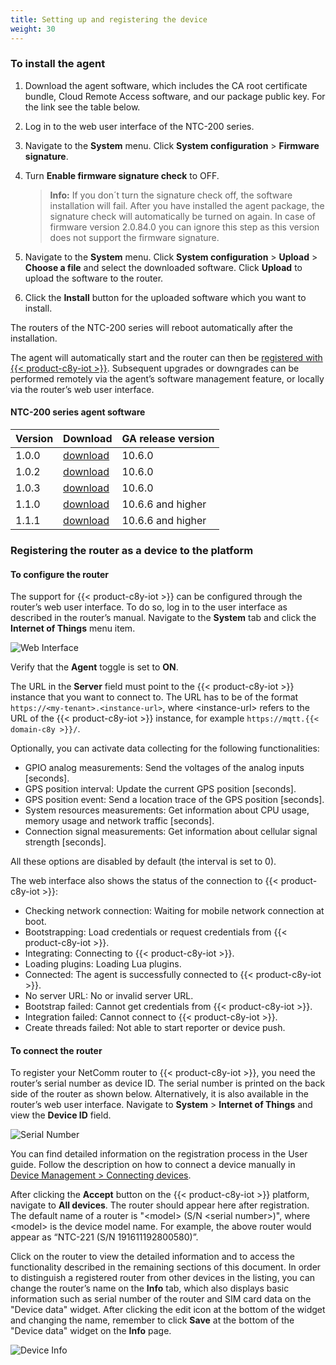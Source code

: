 ```yaml
---
title: Setting up and registering the device
weight: 30
---
```


<a name="install-agent"></a>
### To install the agent

1. Download the agent software, which includes the CA root certificate bundle, Cloud Remote Access software, and our package public key. For the link see the table below.
2. Log in to the web user interface of the NTC-200 series.
3. Navigate to the **System** menu. Click **System configuration** > **Firmware signature**.
4. Turn **Enable firmware signature check** to OFF.

    > **Info:** If you don´t turn the signature check off, the software installation will fail. After you have installed the agent package, the signature check will automatically be turned on again.
  In case of firmware version 2.0.84.0 you can ignore this step as this version does not support the firmware signature.

5. Navigate to the **System** menu. Click **System configuration** > **Upload** > **Choose a file** and select the downloaded software. Click **Upload** to upload the software to the router.
6. Click the **Install** button for the uploaded software which you want to install.

The routers of the NTC-200 series will reboot automatically after the installation.

The agent will automatically start and the router can then be [registered with {{< product-c8y-iot >}}](#register-device). Subsequent upgrades or downgrades can be performed remotely via the agent’s software management feature, or locally via the router’s web user interface.

#### NTC-200 series agent software

|Version|Download|GA release version|
|:---|:---|:---|
|1.0.0|[download](http://resources.cumulocity.com/ntc/cumulocity-ntc-agent_1.0.0_arm-signed.ipk)|10.6.0|
|1.0.2|[download](http://resources.cumulocity.com/ntc/cumulocity-ntc-agent_1.0.2_arm-signed.ipk)|10.6.0|
|1.0.3|[download](http://resources.cumulocity.com/ntc/cumulocity-ntc-agent_1.0.3_arm-signed.ipk)|10.6.0|
|1.1.0|[download](http://resources.cumulocity.com/ntc/cumulocity-ntc-agent_1.1.0_arm-signed.ipk)|10.6.6 and higher|
|1.1.1|[download](http://resources.cumulocity.com/ntc/cumulocity-ntc-agent_1.1.1_arm-signed.ipk)|10.6.6 and higher|


<a name="register-device"></a>
### Registering the router as a device to the platform

<a name="configure"></a>
#### To configure the router

The support for {{< product-c8y-iot >}} can be configured through the router’s web user interface. To do so, log in to the user interface as described in the router’s manual. Navigate to the **System** tab and click the **Internet of Things** menu item.

![Web Interface](/images/device-demos/casa-system-router/router-web-interface.png)

Verify that the **Agent** toggle is set to **ON**.

The URL in the **Server** field must point to the {{< product-c8y-iot >}} instance that you want to connect to. The URL has to be of the format `https://<my-tenant>.<instance-url>`, where &lt;instance-url&gt; refers to the URL of the {{< product-c8y-iot >}} instance, for example `https://mqtt.{{< domain-c8y >}}/`.

Optionally, you can activate data collecting for the following functionalities:

* GPIO analog measurements: Send the voltages of the analog inputs [seconds].
* GPS position interval: Update the current GPS position [seconds].
* GPS position event: Send a location trace of the GPS position [seconds].
* System resources measurements: Get information about CPU usage, memory usage and network traffic [seconds].
* Connection signal measurements: Get information about cellular signal strength [seconds].

All these options are disabled by default (the interval is set to 0).

The web interface also shows the status of the connection to {{< product-c8y-iot >}}:

* Checking network connection: Waiting for mobile network connection at boot.
* Bootstrapping: Load credentials or request credentials from {{< product-c8y-iot >}}.
* Integrating: Connecting to {{< product-c8y-iot >}}.
* Loading plugins: Loading Lua plugins.
* Connected: The agent is successfully connected to {{< product-c8y-iot >}}.
* No server URL: No or invalid server URL.
* Bootstrap failed: Cannot get credentials from {{< product-c8y-iot >}}.
* Integration failed: Cannot connect to {{< product-c8y-iot >}}.
* Create threads failed: Not able to start reporter or device push.

<a name="connect"></a>
#### To connect the router

To register your NetComm router to {{< product-c8y-iot >}}, you need the router’s serial number as device ID. The serial number is printed on the back side of the router as shown below. Alternatively, it is also available in the router’s web user interface. Navigate to **System** > **Internet of Things** and view the **Device ID** field.

![Serial Number](/images/device-demos/casa-system-router/router-serial-number.png)

You can find detailed information on the registration process in the User guide. Follow the description on how to connect a device manually in [Device Management > Connecting devices](/users-guide/device-management/#device-registration-manually).

After clicking the **Accept** button on the {{< product-c8y-iot >}} platform, navigate to **All devices**. The router should appear here after registration. The default name of a router is "&#60;model&#62; (S/N &#60;serial number&#62;)", where &#60;model&#62; is the device model name. For example, the above router would appear as “NTC-221 (S/N 191611192800580)”.

Click on the router to view the detailed information and to access the functionality described in the remaining sections of this document. In order to distinguish a registered router from other devices in the listing, you can change the router’s name on the **Info** tab, which also displays basic information such as serial number of the router and SIM card data on the "Device data" widget. After clicking the edit icon at the bottom of the widget and changing the name, remember to click **Save** at the bottom of the "Device data" widget on the **Info** page.

![Device Info](/images/device-demos/casa-system-router/router-device-info.png)
